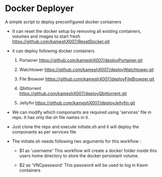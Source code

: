 # Docker Deployer
A simple script to deploy preconfigured docker containers

- It can reset the docker setup by removing all existing containers, volumes and images to start fresh
    https://github.com/kameshX007/ResetDocker.git
    
- it can deploy following docker containers
    
    1) Portainer
        https://github.com/kameshX007/deployPortainer.git

    2) Watchtower
        https://github.com/kameshX007/deployWatchtower.git

    3) File Browser
        https://github.com/kameshX007/deployFileBrowser.git

    4) Qbittorrent    
        https://github.com/kameshX007/deployQbittorrent.git

    5) Jellyfin
        https://github.com/kameshX007/deployJellyfin.git
        
- We can modify which componants are required using 'services' file in repo. It has only the sh file names in it.
- Just clone the repo and execute initiate.sh and it will deploy the componants as per services file

- The initiate.sh needs following two arguments for this workflow : 
    - $1 as 'username'
        This workflow will create a docker folder inside this users home directory to store the docker persistant volume.
        
    - $2 as 'VNCpassword'
        This password will be used to log in Kasm containers